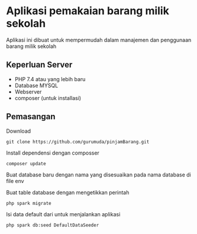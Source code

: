 # Aplikasi pemakaian barang milik sekolah

Aplikasi ini dibuat untuk mempermudah dalam manajemen dan penggunaan barang milik sekolah

## Keperluan Server

- PHP 7.4 atau yang lebih baru
- Database MYSQL
- Webserver
- composer (untuk installasi)

## Pemasangan

Download

```base
git clone https://github.com/gurumuda/pinjamBarang.git
```

Install dependensi dengan composser

```base
composer update
```
Buat database baru dengan nama yang disesuaikan pada nama database di file env

Buat table database dengan mengetikkan perintah
```base
php spark migrate
```

Isi data default dari untuk menjalankan aplikasi
```base
php spark db:seed DefaultDataSeeder
```
